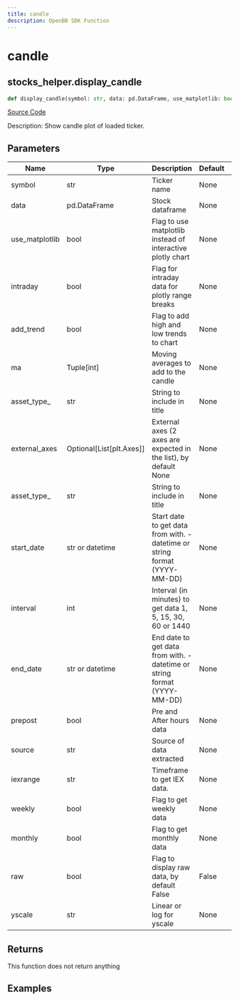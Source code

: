 ```yaml
---
title: candle
description: OpenBB SDK Function
---
```


# candle

## stocks_helper.display_candle

```python title='openbb_terminal/stocks/stocks_helper.py'
def display_candle(symbol: str, data: pd.DataFrame, use_matplotlib: bool, intraday: bool, add_trend: bool, ma: Optional[Iterable[int]], asset_type: str, start_date: Union[datetime.datetime, str, NoneType], interval: int, end_date: Union[datetime.datetime, str, NoneType], prepost: bool, source: str, iexrange: str, weekly: bool, monthly: bool, external_axes: Optional[List[matplotlib.axes._axes.Axes]], raw: bool, yscale: str) -> None:
```
[Source Code](https://github.com/OpenBB-finance/OpenBBTerminal/tree/main/openbb_terminal/stocks/stocks_helper.py#L433)

Description: Show candle plot of loaded ticker.

## Parameters

| Name | Type | Description | Default | Optional |
| ---- | ---- | ----------- | ------- | -------- |
| symbol | str | Ticker name | None | False |
| data | pd.DataFrame | Stock dataframe | None | False |
| use_matplotlib | bool | Flag to use matplotlib instead of interactive plotly chart | None | False |
| intraday | bool | Flag for intraday data for plotly range breaks | None | False |
| add_trend | bool | Flag to add high and low trends to chart | None | False |
| ma | Tuple[int] | Moving averages to add to the candle | None | False |
| asset_type_ | str | String to include in title | None | False |
| external_axes | Optional[List[plt.Axes]] | External axes (2 axes are expected in the list), by default None | None | True |
| asset_type_ | str | String to include in title | None | False |
| start_date | str or datetime | Start date to get data from with. - datetime or string format (YYYY-MM-DD) | None | True |
| interval | int | Interval (in minutes) to get data 1, 5, 15, 30, 60 or 1440 | None | False |
| end_date | str or datetime | End date to get data from with. - datetime or string format (YYYY-MM-DD) | None | True |
| prepost | bool | Pre and After hours data | None | False |
| source | str | Source of data extracted | None | False |
| iexrange | str | Timeframe to get IEX data. | None | False |
| weekly | bool | Flag to get weekly data | None | False |
| monthly | bool | Flag to get monthly data | None | False |
| raw | bool | Flag to display raw data, by default False | False | True |
| yscale | str | Linear or log for yscale | None | False |

## Returns

This function does not return anything

## Examples

